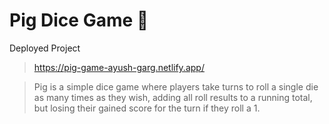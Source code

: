 # Pig Dice Game 🎲


Deployed Project
> https://pig-game-ayush-garg.netlify.app/

> Pig is a simple dice game where players take turns to roll a single die as many times as they wish, adding all roll results to a running total, but losing their gained score for the turn if they roll a 1. 
